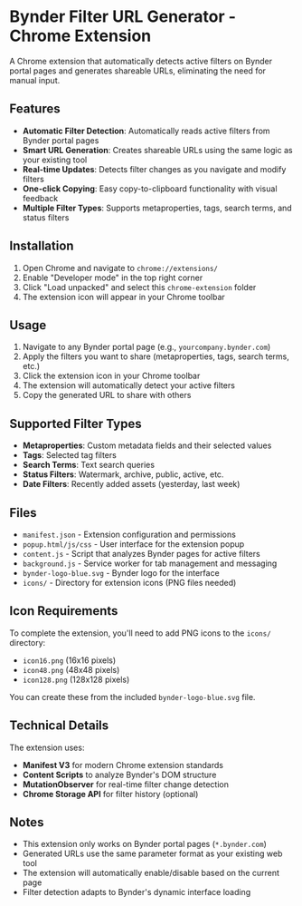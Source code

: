 # Bynder Filter URL Generator - Chrome Extension

A Chrome extension that automatically detects active filters on Bynder portal pages and generates shareable URLs, eliminating the need for manual input.

## Features

- **Automatic Filter Detection**: Automatically reads active filters from Bynder portal pages
- **Smart URL Generation**: Creates shareable URLs using the same logic as your existing tool
- **Real-time Updates**: Detects filter changes as you navigate and modify filters
- **One-click Copying**: Easy copy-to-clipboard functionality with visual feedback
- **Multiple Filter Types**: Supports metaproperties, tags, search terms, and status filters

## Installation

1. Open Chrome and navigate to `chrome://extensions/`
2. Enable "Developer mode" in the top right corner
3. Click "Load unpacked" and select this `chrome-extension` folder
4. The extension icon will appear in your Chrome toolbar

## Usage

1. Navigate to any Bynder portal page (e.g., `yourcompany.bynder.com`)
2. Apply the filters you want to share (metaproperties, tags, search terms, etc.)
3. Click the extension icon in your Chrome toolbar
4. The extension will automatically detect your active filters
5. Copy the generated URL to share with others

## Supported Filter Types

- **Metaproperties**: Custom metadata fields and their selected values
- **Tags**: Selected tag filters
- **Search Terms**: Text search queries
- **Status Filters**: Watermark, archive, public, active, etc.
- **Date Filters**: Recently added assets (yesterday, last week)

## Files

- `manifest.json` - Extension configuration and permissions
- `popup.html/js/css` - User interface for the extension popup
- `content.js` - Script that analyzes Bynder pages for active filters
- `background.js` - Service worker for tab management and messaging
- `bynder-logo-blue.svg` - Bynder logo for the interface
- `icons/` - Directory for extension icons (PNG files needed)

## Icon Requirements

To complete the extension, you'll need to add PNG icons to the `icons/` directory:
- `icon16.png` (16x16 pixels)
- `icon48.png` (48x48 pixels) 
- `icon128.png` (128x128 pixels)

You can create these from the included `bynder-logo-blue.svg` file.

## Technical Details

The extension uses:
- **Manifest V3** for modern Chrome extension standards
- **Content Scripts** to analyze Bynder's DOM structure
- **MutationObserver** for real-time filter change detection
- **Chrome Storage API** for filter history (optional)

## Notes

- This extension only works on Bynder portal pages (`*.bynder.com`)
- Generated URLs use the same parameter format as your existing web tool
- The extension will automatically enable/disable based on the current page
- Filter detection adapts to Bynder's dynamic interface loading